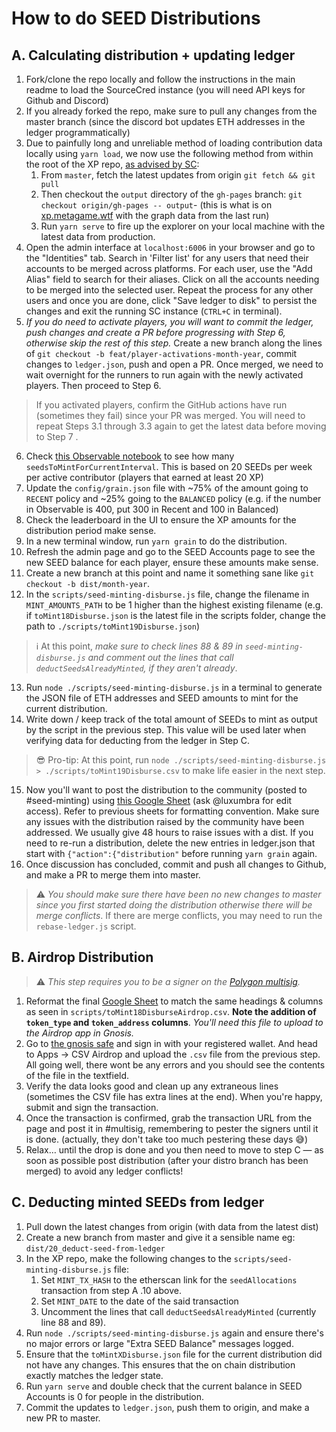 # How to do SEED Distributions

## A. Calculating distribution + updating ledger
1. Fork/clone the repo locally and follow the instructions in the main readme to load the SourceCred instance (you will need API keys for Github and Discord)
2. If you already forked the repo, make sure to pull any changes from the master branch (since the discord bot updates ETH addresses in the ledger programmatically)
3. Due to painfully long and unreliable method of loading contribution data locally using `yarn load`, we now use the following method from within the root of the XP repo, [as advised by SC](https://discord.com/channels/453243919774253079/718263631158050896/778428725570174986):
    1. From `master`, fetch the latest updates from origin   `git fetch && git pull`
    2. Then checkout the `output` directory of the `gh-pages` branch: `git checkout origin/gh-pages -- output`- (this is what is on [xp.metagame.wtf](https://xp.metagame.wtf/#/) with the graph data from the last run)
    3. Run `yarn serve` to fire up the explorer on your local machine with the latest data from production.
4. Open the admin interface at `localhost:6006` in your browser and go to the "Identities" tab. Search in 'Filter list' for any users that need their accounts to be merged across platforms. For each user, use the "Add Alias" field to search for their aliases. Click on all the accounts needing to be merged into the selected user. Repeat the process for any other users and once you are done, click "Save ledger to disk" to persist the changes  and exit the running SC instance (`CTRL+C` in terminal).
5. *If you do need to activate players, you will want to commit the ledger, push changes and create a PR before progressing with Step 6, otherwise skip the rest of this step.* Create a new branch along the lines of `git checkout -b feat/player-activations-month-year`, commit changes to `ledger.json`, push and open a PR. Once merged, we need to wait overnight for the runners to run again with the newly activated players. Then proceed to Step 6.
> If you activated players, confirm the GitHub actions have run  (sometimes they fail) since your PR was merged. You will need to repeat Steps 3.1 through 3.3 again to get the latest data before moving to Step 7 .
6. Check [this Observable notebook](https://observablehq.com/@hammadj/metagame-active-contributors) to see how many `seedsToMintForCurrentInterval`. This is based on 20 SEEDs per week per active contributor (players that earned at least 20 XP)
7. Update the `config/grain.json` file with ~75% of the amount going to `RECENT` policy and ~25% going to the `BALANCED` policy (e.g. if the number in Observable is 400, put 300 in Recent and 100 in Balanced)
8. Check the leaderboard in the UI to ensure the XP amounts for the distribution period make sense.
9. In a new terminal window, run `yarn grain` to do the distribution.
10. Refresh the admin page and go to the SEED Accounts page to see the new SEED balance for each player, ensure these amounts make sense.
11. Create a new branch at this point and name it something sane like `git checkout -b dist/month-year`.
12. In the `scripts/seed-minting-disburse.js` file, change the filename in `MINT_AMOUNTS_PATH` to be 1 higher than the highest existing filename (e.g. if `toMint18Disburse.json` is the latest file in the scripts folder, change the path to `./scripts/toMint19Disburse.json`)
> ℹ️ At this point, *make sure to check lines 88 & 89 in `seed-minting-disburse.js` and comment out the lines that call `deductSeedsAlreadyMinted`, if they aren't already*.
13. Run `node ./scripts/seed-minting-disburse.js` in a terminal to generate the JSON file of ETH addresses and SEED amounts to mint for the current distribution.
14. Write down / keep track of the total amount of SEEDs to mint as output by the script in the previous step. This value will be used later when verifying data for deducting from the ledger in Step C.
> 😎 Pro-tip: At this point, run `node ./scripts/seed-minting-disburse.js > ./scripts/toMint19Disburse.csv` to make life easier in the next step.
15. Now you'll want to post the distribution to the community (posted to #seed-minting) using [this Google Sheet](https://docs.google.com/spreadsheets/d/1m8XGjFnTpozt5BBlCZgHen09msimS3HHIT2Sb5Shuro/edit?usp=sharing) (ask @luxumbra for edit access). Refer to previous sheets for formatting convention. Make sure any issues with the distribution raised by the community have been addressed. We usually give 48 hours to raise issues with a dist. If you need to re-run a distribution, delete the new entries in ledger.json that start with `{"action":{"distribution"` before running `yarn grain` again.
16. Once discussion has concluded, commit and push all changes to Github, and make a PR to merge them into master.
> ⚠️ *You should make sure there have been no new changes to master since you first started doing the distribution otherwise there will be merge conflicts*. If there are merge conflicts, you may need to run the `rebase-ledger.js` script.

## B. Airdrop Distribution
> ⚠️ *This step requires you to be a signer on the [Polygon multisig](https://gnosis-safe.io/app/matic:0xbaF60086Da36033B458B892e2432958e219F4Ed6).*

1. Reformat the final [Google Sheet](https://docs.google.com/spreadsheets/d/1m8XGjFnTpozt5BBlCZgHen09msimS3HHIT2Sb5Shuro/edit?usp=sharing) to match the same headings & columns as seen in `scripts/toMint18DisburseAirdrop.csv`. **Note the addition of `token_type` and `token_address` columns**. *You'll need this file to upload to the Airdrop app in Gnosis.*
2. Go to [the gnosis safe](https://gnosis-safe.io/app/matic:0xbaF60086Da36033B458B892e2432958e219F4Ed6) and sign in with your registered wallet. And head to Apps → CSV Airdrop and upload the `.csv` file from the previous step. All going well, there wont be any errors and you should see the contents of the file in the textfield.
3. Verify the data looks good and clean up any extraneous lines (sometimes the CSV file has extra lines at the end). When you're happy, submit and sign the transaction.
4. Once the transaction is confirmed, grab the transaction URL from the page and post it in #multisig, remembering to pester the signers until it is done. (actually, they don't take too much pestering these days 😅)
5. Relax… until the drop is done and you then need to move to step C — as soon as possible post distribution (after your distro branch has been merged) to avoid any ledger conflicts!


## C. Deducting minted SEEDs from ledger

1. Pull down the latest changes from origin (with data from the latest dist)
2. Create a new branch from master and give it a sensible name eg: `dist/20_deduct-seed-from-ledger`
3. In the XP repo, make the following changes to the `scripts/seed-minting-disburse.js` file:
   1. Set `MINT_TX_HASH` to the etherscan link for the `seedAllocations` transaction from step A    .10 above.
   2. Set `MINT_DATE` to the date of the said transaction
   3. Uncomment the lines that call `deductSeedsAlreadyMinted` (currently line 88 and 89).
4. Run `node ./scripts/seed-minting-disburse.js` again and ensure there's no major errors or large "Extra SEED Balance" messages logged.
5. Ensure that the `toMintXDisburse.json` file for the current distribution did not have any changes. This ensures that the on chain distribution exactly matches the ledger state.
6. Run `yarn serve` and double check that the current balance in SEED Accounts is 0 for people in the distribution.
7. Commit the updates to `ledger.json`, push them to origin, and make a new PR to master.
